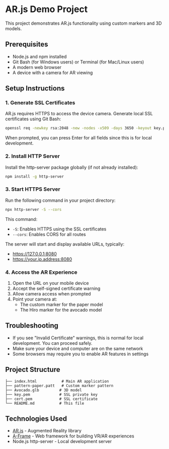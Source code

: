 # AR.js Demo Project

This project demonstrates AR.js functionality using custom markers and 3D models.

## Prerequisites

- Node.js and npm installed
- Git Bash (for Windows users) or Terminal (for Mac/Linux users)
- A modern web browser
- A device with a camera for AR viewing

## Setup Instructions

### 1. Generate SSL Certificates

AR.js requires HTTPS to access the device camera. Generate local SSL certificates using Git Bash:

```bash
openssl req -newkey rsa:2048 -new -nodes -x509 -days 3650 -keyout key.pem -out cert.pem
```

When prompted, you can press Enter for all fields since this is for local development.

### 2. Install HTTP Server

Install the http-server package globally (if not already installed):

```bash
npm install -g http-server
```

### 3. Start HTTPS Server

Run the following command in your project directory:

```bash
npx http-server -S --cors
```

This command:
- `-S`: Enables HTTPS using the SSL certificates
- `--cors`: Enables CORS for all routes

The server will start and display available URLs, typically:
- https://127.0.0.1:8080
- https://your.ip.address:8080

### 4. Access the AR Experience

1. Open the URL on your mobile device
2. Accept the self-signed certificate warning
3. Allow camera access when prompted
4. Point your camera at:
   - The custom marker for the paper model
   - The Hiro marker for the avocado model

## Troubleshooting

- If you see "Invalid Certificate" warnings, this is normal for local development. You can proceed safely.
- Make sure your device and computer are on the same network
- Some browsers may require you to enable AR features in settings

## Project Structure

```
├── index.html           # Main AR application
├── pattern-paper.patt   # Custom marker pattern
├── Avocado.glb         # 3D model
├── key.pem             # SSL private key
├── cert.pem            # SSL certificate
└── README.md           # This file
```

## Technologies Used

- [AR.js](https://ar-js-org.github.io/AR.js-Docs/) - Augmented Reality library
- [A-Frame](https://aframe.io/) - Web framework for building VR/AR experiences
- Node.js http-server - Local development server

